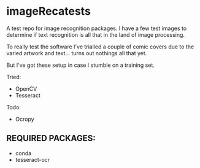# imageRecatests

A test repo for image recognition packages. I have a few test images to 
determine if text recognition is all that in the land of image processing.

To really test the software I've trialled a couple of comic covers due
to the varied artwork and text... turns out nothings all that yet.

But I've got these setup in case I stumble on a training set.

Tried:
- OpenCV
- Tesseract

Todo:
- Ocropy

## REQUIRED PACKAGES:
- conda
- tesseract-ocr
